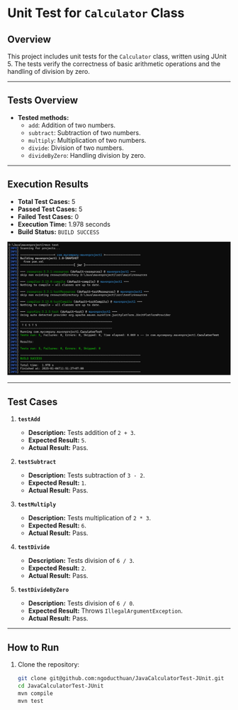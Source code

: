 # Unit Test for `Calculator` Class

## **Overview**
This project includes unit tests for the `Calculator` class, written using JUnit 5. The tests verify the correctness of basic arithmetic operations and the handling of division by zero.

---

## **Tests Overview**
- **Tested methods:**
  - `add`: Addition of two numbers.
  - `subtract`: Subtraction of two numbers.
  - `multiply`: Multiplication of two numbers.
  - `divide`: Division of two numbers.
  - `divideByZero`: Handling division by zero.

---

## **Execution Results**
- **Total Test Cases:** 5
- **Passed Test Cases:** 5
- **Failed Test Cases:** 0
- **Execution Time:** 1.978 seconds
- **Build Status:** `BUILD SUCCESS`

![Test Results](pic/pic.png)

---

## **Test Cases**
1. **`testAdd`**
   - **Description:** Tests addition of `2 + 3`.
   - **Expected Result:** `5`.
   - **Actual Result:** Pass.

2. **`testSubtract`**
   - **Description:** Tests subtraction of `3 - 2`.
   - **Expected Result:** `1`.
   - **Actual Result:** Pass.

3. **`testMultiply`**
   - **Description:** Tests multiplication of `2 * 3`.
   - **Expected Result:** `6`.
   - **Actual Result:** Pass.

4. **`testDivide`**
   - **Description:** Tests division of `6 / 3`.
   - **Expected Result:** `2`.
   - **Actual Result:** Pass.

5. **`testDivideByZero`**
   - **Description:** Tests division of `6 / 0`.
   - **Expected Result:** Throws `IllegalArgumentException`.
   - **Actual Result:** Pass.

---

## **How to Run**
1. Clone the repository:
   ```bash
   git clone git@github.com:ngoducthuan/JavaCalculatorTest-JUnit.git
   cd JavaCalculatorTest-JUnit
   mvn compile
   mvn test
